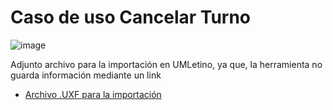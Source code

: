 # Caso de uso Cancelar Turno

![image](https://github.com/user-attachments/assets/42e63679-3e3b-4945-92a4-33012939937d)


Adjunto archivo para la importación en UMLetino, ya que, la herramienta no guarda información mediante un link
* [Archivo .UXF para la importación]()
